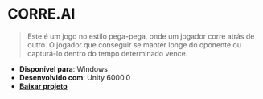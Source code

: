 # CORRE.AI

> Este é um jogo no estilo pega-pega, onde um jogador corre atrás de outro. O jogador que conseguir se manter longe do oponente ou capturá-lo dentro do tempo determinado vence.

- **Disponível para**: Windows
- **Desenvolvido com**: Unity 6000.0
- [**Baixar projeto**](https://github.com/viniciusschautz/corre.ai/archive/refs/heads/main.zip)
